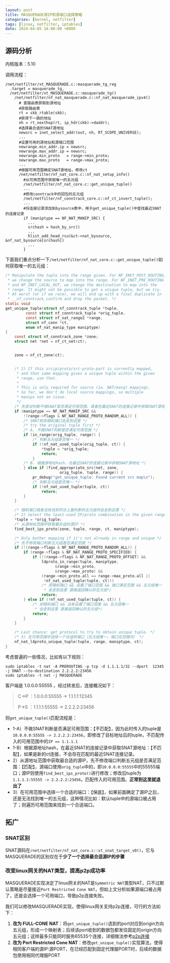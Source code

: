 ```yaml
---
layout: post
title: MASQUERADE源IP和源端口选择策略
categories: [kernel, netfilter]
tags: [linux, netfilter, iptables]
date: 2024-04-05 16:00:00 +0800
---
```


## 源码分析

内核版本：5.10

调用流程：

```shell
/net/netfilter/xt_MASQUERADE.c::masquerade_tg_reg
  .target = masquerade_tg,
  /net/netfilter/xt_MASQUERADE.c::masquerade_tg()
    /net/netfilter/nf_nat_masquerade.c::nf_nat_masquerade_ipv4()
      # 查路由表获取到源地址
      #获取路由表
      rt = skb_rtable(skb);
      #获得下一跳的地址
      nh = rt_nexthop(rt, ip_hdr(skb)->daddr);
      #选择最合适的SNAT源地址
      newsrc = inet_select_addr(out, nh, RT_SCOPE_UNIVERSE);
      ...
      #设置可用的源地址和源端口范围
      newrange.min_addr.ip = newsrc;
      newrange.max_addr.ip = newsrc;
      newrange.min_proto   = range->min_proto;
      newrange.max_proto   = range->max_proto;
      ...
      #根据可用范围确定SNAT源地址，修改ct
      /net/netfilter/nf_nat_core.c::nf_nat_setup_info()
        #从可用范围中获取唯一的五元组
        /net/netfilter/nf_nat_core.c::get_unique_tuple()
        ...
        #修改conntrack中的回包的五元组
        /net/netfilter/nf_conntrack_core.c::nf_ct_invert_tuple();
        ...
        #将连接记录添加到bysource表中，用于get_unique_tuple()中查找最近SNAT的连接记录
        if (maniptype == NF_NAT_MANIP_SRC) {
          ...
          srchash = hash_by_src()
          ...
          hlist_add_head_rcu(&ct->nat_bysource, &nf_nat_bysource[srchash])
          ...
        }
```

下面我们重点分析一下`/net/netfilter/nf_nat_core.c::get_unique_tuple()`如何获取唯一的五元组：

```c
/* Manipulate the tuple into the range given. For NF_INET_POST_ROUTING,
 * we change the source to map into the range. For NF_INET_PRE_ROUTING
 * and NF_INET_LOCAL_OUT, we change the destination to map into the
 * range. It might not be possible to get a unique tuple, but we try.
 * At worst (or if we race), we will end up with a final duplicate in
 * __nf_conntrack_confirm and drop the packet. */
static void
get_unique_tuple(struct nf_conntrack_tuple *tuple,
         const struct nf_conntrack_tuple *orig_tuple,
         const struct nf_nat_range2 *range,
         struct nf_conn *ct,
         enum nf_nat_manip_type maniptype)
{
    const struct nf_conntrack_zone *zone;
    struct net *net = nf_ct_net(ct);


    zone = nf_ct_zone(ct);


    /* 1) If this srcip/proto/src-proto-part is currently mapped,
     * and that same mapping gives a unique tuple within the given
     * range, use that.
     *
     * This is only required for source (ie. NAT/masq) mappings.
     * So far, we don't do local source mappings, so multiple
     * manips not an issue.
     */
    /* 先尝试判断不做SNAT是否满足可用范围，或者在最近SNAT的连接记录中获取SNAT源地址 */
    if (maniptype == NF_NAT_MANIP_SRC &&
        !(range->flags & NF_NAT_RANGE_PROTO_RANDOM_ALL)) {
        /* SNAT和非随机端口会走到这里 */
        /* try the original tuple first */
        /* A. 不做SNAT判断是否满足可用范围 */
        if (in_range(orig_tuple, range)) {
            /* 判断五元组是否唯一 */
            if (!nf_nat_used_tuple(orig_tuple, ct)) {
                *tuple = *orig_tuple;
                return;
            }
        /* B. 根据源地址hash，在最近SNAT的连接记录中获取SNAT源地址 */
        } else if (find_appropriate_src(net, zone,
                        orig_tuple, tuple, range)) {
            pr_debug("get_unique_tuple: Found current src map\n");
            /* 判断五元组是否唯一 */
            if (!nf_nat_used_tuple(tuple, ct))
                return;
        }
    }

    /* 随机端口或者没有找到符合上面判断的五元组时会走到这里 */
    /* 2) Select the least-used IP/proto combination in the given range */
    *tuple = *orig_tuple;
    /* 从源地址范围中获取最合适的源IP */
    find_best_ips_proto(zone, tuple, range, ct, maniptype);

    /* Only bother mapping if it's not already in range and unique */
    /* 先不修改端口判断五元组是否满足范围 */
    if (!(range->flags & NF_NAT_RANGE_PROTO_RANDOM_ALL)) {
        if (range->flags & NF_NAT_RANGE_PROTO_SPECIFIED) {
            if (!(range->flags & NF_NAT_RANGE_PROTO_OFFSET) &&
                l4proto_in_range(tuple, maniptype,
                      &range->min_proto,
                      &range->max_proto) &&
                (range->min_proto.all == range->max_proto.all ||
                 !nf_nat_used_tuple(tuple, ct)))
                /* 非随机端口 && 设置了端口范围 && 端口满足范围 && 五元组唯一
                 * 会走到这里 直接返回确认的五元组*/
                return;
        } else if (!nf_nat_used_tuple(tuple, ct)) {
            /* 非随机端口 && 没有设置了端口范围 && 五元组唯一
             * 会走到这里 直接返回确认的五元组*/
            return;
        }
    }

    /* Last chance: get protocol to try to obtain unique tuple. */
    /* 3) 在可用范围中选择一个合适的端口（五元组唯一，端口在范围内） */
    nf_nat_l4proto_unique_tuple(tuple, range, maniptype, ct);
}
```

考虑普遍的一些情况，比如有以下规则：

```shell
sudo iptables -t nat -A PREROUTING -p tcp -d 1.1.1.1/32 --dport  12345 -j DNAT --to-destination 2.2.2.2:23456
sudo iptables -t nat -j MASQUERADE
```

客户端是 1.0.0.0:55555 ，经过转发后，连接概况如下：

> C->P ：1.0.0.0:55555 -> 1.1.1.1:12345
>
> P->S ：1.1.1.1:55555 -> 2.2.2.2:23456

则`get_unique_tuple()`匹配流程是：

* 1-A）不做SNAT判断是否满足可用范围：【不匹配】，因为此时传入的tuple是`10.0.0.0:55555 -> 2.2.2.2:23456`，即修改了目标地址后的tuple，不匹配传入的可用范围中的`IP == 1.1.1.1`
* 1-B）根据源地址hash，在最近SNAT的连接记录中获取SNAT源地址：【不匹配】，如果是新的ct连接，不会存在匹配的最近SNAT连接记录。
* 2）从源地址范围中获取最合适的源IP，先不修改端口判断五元组是否满足范围：【匹配】，源端口使用`orig_tuple`中的，即`10.0.0.0:55555`中的55555端口；源IP则使用`find_best_ips_proto()`进行修改；修改后tuple为`1.1.1.1:55555 -> 2.2.2.2:23456`，匹配传入的可用范围。**正常到这里就退出了**
* 3）在可用范围中选择一个合适的端口：【保底】，如果前面确定了源IP之后，还是无法找到唯一的五元组，这种情况比如：默认tuple中的源端口被占用了；则遍历可用范围来找到一个合适端口。



## 拓广

### SNAT区别

SNAT源码在`/net/netfilter/nf_nat_core.c::xt_snat_target_v0()`，它与MASQUERADE的区别仅在于**少了一个选择最合适源IP的步骤**

### 改变linux网关的NAT类型，提高p2p成功率

MASQUERADE实现决定了linux网关的NAT是`Symmetric NAT`类型NAT，只不过默认策略是尽量接近`Port Restricted Cone NAT`，但如上文分析如果源端口被占用了，还是会选择一个可用端口，导致p2p连接失败。

我们可以修改MASQUERADE实现，使得linux网关支持p2p连接，可行的方法如下：

1. **改为 FULL-CONE NAT**：将`get_unique_tuple()`选到的port对应到origin方向五元组，形成一个映射表；后续该port收到的数据包都发往固定的origin方向五元组；这样最多只能同时服务65535个连接，详细做法参考[p2p连接](/net/p2p连接.md)
2. **改为 Port Restricted Cone NAT**：修改`get_unique_tuple()`实现算法，使得相同客户端的源IP:源PORT，在已经匹配到固定代理服PORT时，后续的数据包使用相同代理服PORT

